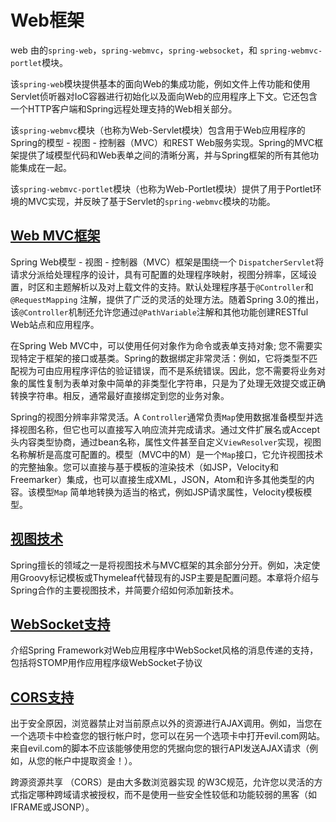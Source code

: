 #   Web框架


web 由的`spring-web`，`spring-webmvc`，`spring-websocket`，和 `spring-webmvc-portlet`模块。

该`spring-web`模块提供基本的面向Web的集成功能，例如文件上传功能和使用Servlet侦听器对IoC容器进行初始化以及面向Web的应用程序上下文。它还包含一个HTTP客户端和Spring远程处理支持的Web相关部分。

该`spring-webmvc`模块（也称为Web-Servlet模块）包含用于Web应用程序的Spring的模型 - 视图 - 控制器（MVC）和REST Web服务实现。Spring的MVC框架提供了域模型代码和Web表单之间的清晰分离，并与Spring框架的所有其他功能集成在一起。

该`spring-webmvc-portlet`模块（也称为Web-Portlet模块）提供了用于Portlet环境的MVC实现，并反映了基于Servlet的`spring-webmvc`模块的功能。


##  [Web MVC框架](c0401.md)

Spring Web模型 - 视图 - 控制器（MVC）框架是围绕一个 `DispatcherServlet`将请求分派给处理程序的设计，具有可配置的处理程序映射，视图分辨率，区域设置，时区和主题解析以及对上载文件的支持。默认处理程序基于`@Controller`和`@RequestMapping` 注解，提供了广泛的灵活的处理方法。随着Spring 3.0的推出，该`@Controller`机制还允许您通过`@PathVariable`注解和其他功能创建RESTful Web站点和应用程序。

在Spring Web MVC中，可以使用任何对象作为命令或表单支持对象; 您不需要实现特定于框架的接口或基类。Spring的数据绑定非常灵活：例如，它将类型不匹配视为可由应用程序评估的验证错误，而不是系统错误。因此，您不需要将业务对象的属性复制为表单对象中简单的非类型化字符串，只是为了处理无效提交或正确转换字符串。相反，通常最好直接绑定到您的业务对象。

Spring的视图分辨率非常灵活。A `Controller`通常负责`Map`使用数据准备模型并选择视图名称，但它也可以直接写入响应流并完成请求。通过文件扩展名或Accept头内容类型协商，通过bean名称，属性文件甚至自定义`ViewResolver`实现，视图名称解析是高度可配置的。模型（MVC中的M）是一个`Map`接口，它允许视图技术的完整抽象。您可以直接与基于模板的渲染技术（如JSP，Velocity和Freemarker）集成，也可以直接生成XML，JSON，Atom和许多其他类型的内容。该模型`Map` 简单地转换为适当的格式，例如JSP请求属性，Velocity模板模型。


##  [视图技术](c0402.md)

Spring擅长的领域之一是将视图技术与MVC框架的其余部分分开。例如，决定使用Groovy标记模板或Thymeleaf代替现有的JSP主要是配置问题。本章将介绍与Spring合作的主要视图技术，并简要介绍如何添加新技术。


##  [WebSocket支持](c0403.md)

介绍Spring Framework对Web应用程序中WebSocket风格的消息传递的支持，包括将STOMP用作应用程序级WebSocket子协议


##  [CORS支持](c0404.md)

出于安全原因，浏览器禁止对当前原点以外的资源进行AJAX调用。例如，当您在一个选项卡中检查您的银行帐户时，您可以在另一个选项卡中打开evil.com网站。来自evil.com的脚本不应该能够使用您的凭据向您的银行API发送AJAX请求（例如，从您的帐户中提取资金！）。

跨源资源共享 （CORS）是由大多数浏览器实现 的W3C规范，允许您以灵活的方式指定哪种跨域请求被授权，而不是使用一些安全性较低和功能较弱的黑客（如IFRAME或JSONP）。


